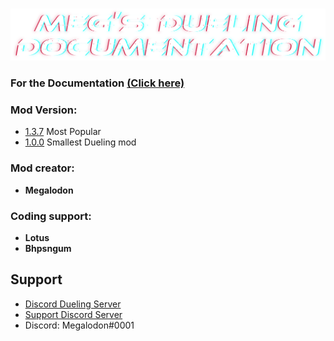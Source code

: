 <div align="center">
  <br />
  <p>
    <a href="https://github.com/TheGreatMegalodon/Megalodon-s-dueling-code/"><img src="https://github.com/TheGreatMegalodon/Dueling-Component/blob/main/Megs_Dueling_Images_readme/ccca5aa0d97129436edbe864a8b1d47e_tab2.png" width="1000" alt="Megalodon-s-dueling-code" /></a>
  </p>
</div>


### For the Documentation [(Click here)](https://megalodon-dueling.notion.site/14fded21b2e648039ed441fc13fb7431?v=5fad1d643458413bbc09149b9cf8c6e4)

### Mod Version: 
* [1.3.7](https://github.com/TheGreatMegalodon/Megalodon-s-dueling-code/blob/main/Meg's%20Dueling%20Official.js) Most Popular
* [1.0.0](https://github.com/TheGreatMegalodon/Megalodon-s-dueling-code/blob/main/Unofficial%20Meg's%20Dueling.js) Smallest Dueling mod

### Mod creator: 
* **Megalodon**

### Coding support:
* **Lotus**
* **Bhpsngum**

## Support
* [Discord Dueling Server](https://discord.gg/MF7zwS89TU)
* [Support Discord Server](https://discord.gg/KXvCq4N)
* Discord: Megalodon#0001
